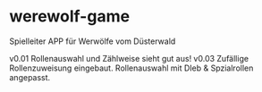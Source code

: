 # werewolf-game
Spielleiter APP für Werwölfe vom Düsterwald

v0.01 Rollenauswahl und Zählweise sieht gut aus!
v0.03 Zufällige Rollenzuweisung eingebaut. Rollenauswahl mit DIeb & Spzialrollen angepasst. 